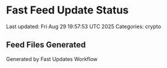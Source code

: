 # Fast Feed Update Status
Last updated: Fri Aug 29 19:57:53 UTC 2025
Categories: crypto

## Feed Files Generated

Generated by Fast Updates Workflow
